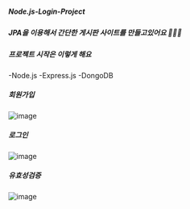 ##### Node.js-Login-Project


##### JPA을 이용해서 간단한 게시판 사이트를 만들고있어요 🙇🏻‍♂️

##### 프로젝트 시작은 이렇게 해요
-Node.js 
-Express.js
-DongoDB

##### 회원가입

![image](https://user-images.githubusercontent.com/79193811/201294554-50d7a140-1a76-41ef-b186-e2bea21f9e75.png)

##### 로그인

![image](https://user-images.githubusercontent.com/79193811/201294700-278b20f9-d8b4-4f10-9985-f0bacb7cd2b8.png)

##### 유효성검증 

![image](https://user-images.githubusercontent.com/79193811/201294829-a980bbd4-7f70-4574-b781-b1bdcd942dbf.png)




